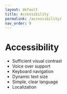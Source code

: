 ```yaml
---
layout: default
title: Accessibility
permalink: /accessibility/
nav_order: 9
---
```


# Accessibility

- Sufficient visual contrast
- Voice over support
- Keyboard navigation
- Dynamic text size
- Simple, clear language
- Localization